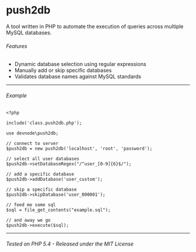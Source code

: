 push2db
=======

A tool written in PHP to automate the execution of queries across multiple MySQL databases. 

###### Features
+ Dynamic database selection using regular expressions
+ Manually add or skip specific databases 
+ Validates database names against MySQL standards

***

###### Example

    <?php

    include('class.push2db.php');

    use devnode\push2db;
    
    // connect to server
    $push2db = new push2db('localhost', 'root', 'password'); 
    
    // select all user databases
    $push2db->setDatabaseRegex("/^user_[0-9]{6}$/");
    
    // add a specific database
    $push2db->addDatabase('user_custom'); 
    
    // skip a specific database
    $push2db->skipDatabase('user_000001'); 
    
    // feed me some sql 
    $sql = file_get_contents("example.sql");
    
    // and away we go
    $push2db->execute($sql);
    
***

###### Tested on PHP 5.4 - Released under the MIT License 
